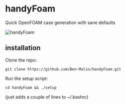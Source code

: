 # handyFoam
Quick OpenFOAM case generation with sane defaults

![handyFoam](https://user-images.githubusercontent.com/66654390/224238058-412ac016-1e26-4103-8433-4eb90c142161.gif)

## installation

Clone the repo:  
```
git clone https://github.com/Ben-Malin/handyFoam.git
```

Run the setup script:  
```
cd handyFoam && ./setup
```
(just adds a couple of lines to ~/.bashrc)
